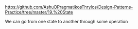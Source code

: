 https://github.com/AshuOPragmatikosThrylos/Design-Patterns-Practice/tree/master/19.%20State

We can go from one state to another through some operation